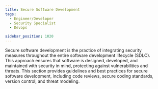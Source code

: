 ```yaml
---
title: Secure Software Development
tags:
  - Engineer/Developer
  - Security Specialist
  - Devops

sidebar_position: 1020
---
```


Secure software development is the practice of integrating security measures throughout the entire software development lifecycle (SDLC). This approach ensures that software is designed, developed, and maintained with security in mind, protecting against vulnerabilities and threats. This section provides guidelines and best practices for secure software development, including code reviews, secure coding standards, version control, and threat modeling.
